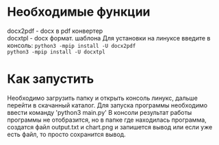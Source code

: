 # Необходимые функции
docx2pdf - docx в pdf конвертер   
docxtpl - docx формат. шаблона 
Для установки на линуксе введите в консоль: 
`python3 -mpip install -U docx2pdf`   
`python3 -mpip install -U docxtpl`
# Как запустить
Необходимо загрузить папку и открыть консоль линукс, дальше перейти в скачанный каталог. 
Для запуска программы необходимо ввести команду 'python3 main.py' 
В консоли результат работы программы не отобразится, но в папке где находилась программа, создатся файл output.txt и chart.png 
и запишется вывод или если уже есть файл, то просто сохранится вывод.